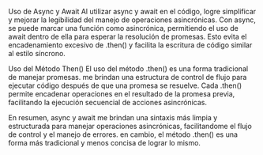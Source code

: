 Uso de Async y Await
Al utilizar async y await en el código, logre simplificar y mejorar la legibilidad del manejo de operaciones asincrónicas. Con async, se puede marcar una función como asincrónica, permitiendo el uso de await dentro de ella para esperar la resolución de promesas. Esto evita el encadenamiento excesivo de .then() y facilita la escritura de código similar al estilo síncrono.

Uso del Método Then()
El uso del método .then() es una forma tradicional de manejar promesas. me brindan una estructura de control de flujo para ejecutar código después de que una promesa se resuelve. Cada .then() permite encadenar operaciones en el resultado de la promesa previa, facilitando la ejecución secuencial de acciones asincrónicas.

En resumen, async y await me brindan una sintaxis más limpia y estructurada para manejar operaciones asincrónicas, facilitandome el flujo de control y el manejo de errores. en cambio, el método .then() es una forma más tradicional y menos concisa de lograr lo mismo.